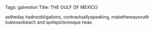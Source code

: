 Tags: galveston
Title: THE GULF OF MEXICO
  
astheday hadnoobligations, contractuallyspeaking, makethewaysouth toatexanbeach and quitepictoresque twas